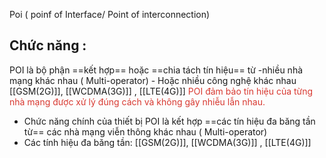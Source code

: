 Poi ( poinf of Interface/ Point of interconnection)

## Chức năng : 

POI là bộ phận ==kết hợp== hoặc ==chia tách tín hiệu== từ 
	-nhiều nhà mạng khác nhau ( Multi-operator)
	- Hoặc nhiều công nghệ khác nhau [[GSM(2G)]], [[WCDMA(3G)]] , [[LTE(4G)]]
<font color="#d83931">POI đảm bảo tín hiệu của từng nhà mạng được xử lý đúng cách và không gây nhiễu lẫn nhau.</font>


- Chức năng chính của thiết bị POI là kết hợp ==các tín hiệu đa băng tần từ== các nhà mạng viễn thông  khác nhau ( Multi-operator)
- Các tính hiệu đa băng tần:
[[GSM(2G)]], [[WCDMA(3G)]] , [[LTE(4G)]]